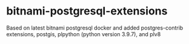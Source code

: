# bitnami-postgresql-extensions
Based on latest bitnami postgresql docker and added postgres-contrib extensions, postgis, plpython (python version 3.9.7), and plv8
